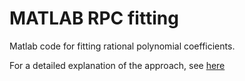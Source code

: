 # MATLAB RPC fitting
Matlab code for fitting rational polynomial coefficients.

For a detailed explanation of the approach, see [here](https://github.com/dieterichlawson/matlab_rpc/blob/master/docs/docs.pdf)
